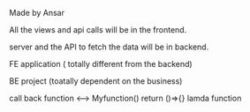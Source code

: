 Made by Ansar

All the views and api calls will be in the frontend.

server and the API to fetch the data will be in backend.


FE application ( totally different from the backend)

BE project (toatally dependent on the business)

call back function <--> Myfunction()
return ()=>{} lamda function